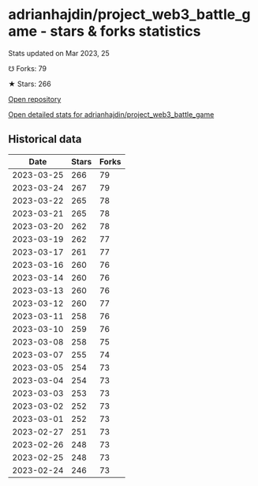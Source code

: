 # adrianhajdin/project_web3_battle_game - stars & forks statistics

Stats updated on Mar 2023, 25

☋ Forks: 79

★ Stars: 266

[Open repository](https://github.com/adrianhajdin/project_web3_battle_game)

[Open detailed stats for adrianhajdin/project_web3_battle_game](https://reviewgithub.com/rep/adrianhajdin/project_web3_battle_game)

## Historical data
| Date | Stars | Forks |
|------|-------|-------|
| 2023-03-25 | 266 | 79 | 
| 2023-03-24 | 267 | 79 | 
| 2023-03-22 | 265 | 78 | 
| 2023-03-21 | 265 | 78 | 
| 2023-03-20 | 262 | 78 | 
| 2023-03-19 | 262 | 77 | 
| 2023-03-17 | 261 | 77 | 
| 2023-03-16 | 260 | 76 | 
| 2023-03-14 | 260 | 76 | 
| 2023-03-13 | 260 | 76 | 
| 2023-03-12 | 260 | 77 | 
| 2023-03-11 | 258 | 76 | 
| 2023-03-10 | 259 | 76 | 
| 2023-03-08 | 258 | 75 | 
| 2023-03-07 | 255 | 74 | 
| 2023-03-05 | 254 | 73 | 
| 2023-03-04 | 254 | 73 | 
| 2023-03-03 | 253 | 73 | 
| 2023-03-02 | 252 | 73 | 
| 2023-03-01 | 252 | 73 | 
| 2023-02-27 | 251 | 73 | 
| 2023-02-26 | 248 | 73 | 
| 2023-02-25 | 248 | 73 | 
| 2023-02-24 | 246 | 73 | 

